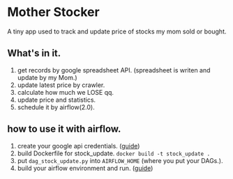 # Mother Stocker
A tiny app used to track and update price of stocks my mom sold or bought.


## What's in it.
1. get records by google spreadsheet API. (spreadsheet is writen and update by my Mom.)
2. update latest price by crawler.
3. calculate how much we LOSE qq.
4. update price and statistics.
5. schedule it by airflow(2.0).


## how to use it with airflow.
1. create your google api credentials. ([guide](https://developers.google.com/sheets/api/quickstart/python))
2. build Dockerfile for stock_update. `docker build -t stock_update .`
3. put `dag_stock_update.py` into `AIRFLOW_HOME` (where you put your DAGs.). 
4. build your airflow environment and run. ([guide](https://airflow.apache.org/docs/apache-airflow/stable/start.html))

